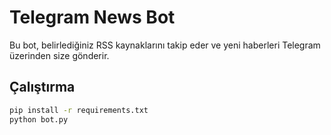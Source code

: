 # Telegram News Bot

Bu bot, belirlediğiniz RSS kaynaklarını takip eder ve yeni haberleri Telegram üzerinden size gönderir.

## Çalıştırma
```bash
pip install -r requirements.txt
python bot.py
